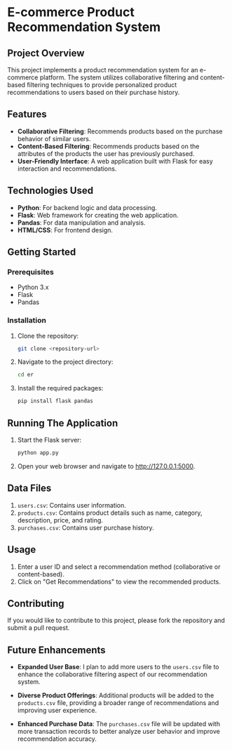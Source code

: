 # E-commerce Product Recommendation System

## Project Overview
This project implements a product recommendation system for an e-commerce platform. The system utilizes collaborative filtering and content-based filtering techniques to provide personalized product recommendations to users based on their purchase history.

## Features
- **Collaborative Filtering**: Recommends products based on the purchase behavior of similar users.
- **Content-Based Filtering**: Recommends products based on the attributes of the products the user has previously purchased.
- **User-Friendly Interface**: A web application built with Flask for easy interaction and recommendations.

## Technologies Used
- **Python**: For backend logic and data processing.
- **Flask**: Web framework for creating the web application.
- **Pandas**: For data manipulation and analysis.
- **HTML/CSS**: For frontend design.

## Getting Started

### Prerequisites
- Python 3.x
- Flask
- Pandas

### Installation
1. Clone the repository:
   ```bash
   git clone <repository-url>
   ```

2. Navigate to the project directory:
   ```bash
   cd er
   ```

3. Install the required packages:
   ```python
   pip install flask pandas
   ```

## Running The Application
1. Start the Flask server:
   ```python
   python app.py

   ```
2. Open your web browser and navigate to http://127.0.0.1:5000.


## Data Files
1. `users.csv`: Contains user information.
2. `products.csv`: Contains product details such as name, category, description, price, and rating.
3. `purchases.csv`: Contains user purchase history.

## Usage
1. Enter a user ID and select a recommendation method (collaborative or content-based).
2. Click on "Get Recommendations" to view the recommended products. 

## Contributing
If you would like to contribute to this project, please fork the repository and submit a pull request.

## Future Enhancements

- **Expanded User Base**: I plan to add more users to the `users.csv` file to enhance the collaborative filtering aspect of our recommendation system.
  
- **Diverse Product Offerings**: Additional products will be added to the `products.csv` file, providing a broader range of recommendations and improving user experience.

- **Enhanced Purchase Data**: The `purchases.csv` file will be updated with more transaction records to better analyze user behavior and improve recommendation accuracy.


   
